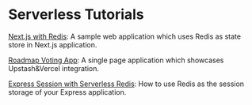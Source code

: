 # Serverless Tutorials
                                                                    


[Next.js with Redis](./nextjs-with-redis/README.md): A sample web application which uses Redis as state store in Next.js application.

[Roadmap Voting App](./roadmap-voting-app/README.md): A single page application which showcases Upstash&Vercel integration.

[Express Session with Serverless Redis](./express-session-with-redis/README.md): How to use Redis as the session storage of your Express application.
